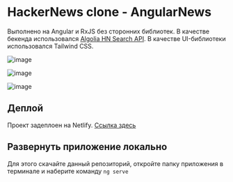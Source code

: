 # HackerNews clone - AngularNews

Выполнено на Angular и RxJS без сторонних библиотек. В качестве бекенда использовался [Algolia HN Search API](https://hn.algolia.com/api). В качестве UI-библиотеки использовался Tailwind CSS.

![image](https://user-images.githubusercontent.com/89582326/213437768-cf4e7675-8eed-47b8-a8be-49faf38d2f7a.png)

![image](https://user-images.githubusercontent.com/89582326/213437936-8feb0766-5b4d-4ddc-9c6e-b4811f7cb8a5.png)

![image](https://user-images.githubusercontent.com/89582326/213437853-2323b295-2ba5-4404-a8f2-45218e570e70.png)

## Деплой

Проект задеплоен на Netlify. [Ссылка здесь](https://precious-cheesecake-e7d807.netlify.app/#/)

## Развернуть приложение локально

Для этого скачайте данный репозиторий, откройте папку приложения в терминале и наберите команду `ng serve`

